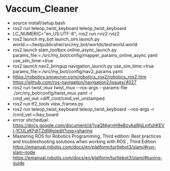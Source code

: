 # Vaccum_Cleaner
+ source install/setup.bash
+ ros2 run teleop_twist_keyboard teleop_twist_keyboard 
+ LC_NUMERIC="en_US.UTF-8"; ros2 run rviz2 rviz2
+ ros2 launch my_bot launch_sim.launch.py world:=~/testpublicsher/src/my_bot/worlds/testworld.world
+ ros2 launch slam_toolbox online_async_launch.py params_file:=./src/my_bot/config/mapper_params_online_async.yaml use_sim_time:=true
+ ros2 launch nav2_bringup navigation_launch.py use_sim_time:=true params_file:=./src/my_bot/config/nav2_params.yaml 
+ https://robotics.snowcron.com/robotics_ros2/robotics_ros2.htm
https://github.com/ros-navigation/navigation2/issues/4027
+ ros2 run twist_mux twist_mux --ros-args --params-file ./src/my_bot/config/twist_mux.yaml -r cmd_vel_out:=diff_cont/cmd_vel_unstamped
+ ros2 run tf2_tools view_frames.py
+ ros2 run teleop_twist_keyboard teleop_twist_keyboard --ros-args -r /cmd_vel:=/key_board
+ errror shchedual: https://docs.google.com/document/d/1yaQNlgrnH9eBzvAaWgLmfuhKEVl-1CULxKFdlTZdlWg/edit?usp=sharing
+ Mastering ROS for Robotics Programming, Third edition: Best practices and troubleshooting solutions when working with ROS , Third Edition
https://emanual.robotis.com/docs/en/platform/turtlebot3/slam/#run-slam-node
https://emanual.robotis.com/docs/en/platform/turtlebot3/slam/#tuning-guide
